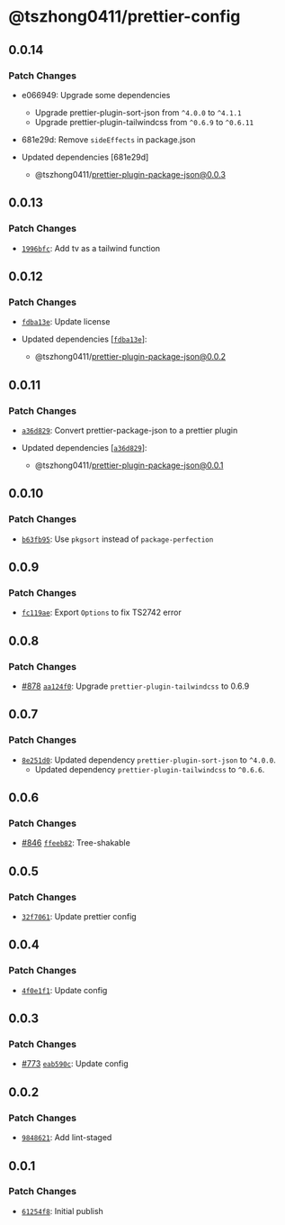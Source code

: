 # @tszhong0411/prettier-config

## 0.0.14

### Patch Changes

- e066949: Upgrade some dependencies

  - Upgrade prettier-plugin-sort-json from `^4.0.0` to `^4.1.1`
  - Upgrade prettier-plugin-tailwindcss from `^0.6.9` to `^0.6.11`

- 681e29d: Remove `sideEffects` in package.json
- Updated dependencies [681e29d]
  - @tszhong0411/prettier-plugin-package-json@0.0.3

## 0.0.13

### Patch Changes

- [`1996bfc`](https://github.com/tszhong0411/honghong.me/commit/1996bfcef91f09fa5e10a4108610d28ea80601ae): Add tv as a tailwind function

## 0.0.12

### Patch Changes

- [`fdba13e`](https://github.com/tszhong0411/honghong.me/commit/fdba13e933085bec17f85ec686161377295e13f7): Update license

- Updated dependencies [[`fdba13e`](https://github.com/tszhong0411/honghong.me/commit/fdba13e933085bec17f85ec686161377295e13f7)]:
  - @tszhong0411/prettier-plugin-package-json@0.0.2

## 0.0.11

### Patch Changes

- [`a36d829`](https://github.com/tszhong0411/honghong.me/commit/a36d829b62622c785f0060debe3ab7ee7dd0ac05): Convert prettier-package-json to a prettier plugin

- Updated dependencies [[`a36d829`](https://github.com/tszhong0411/honghong.me/commit/a36d829b62622c785f0060debe3ab7ee7dd0ac05)]:
  - @tszhong0411/prettier-plugin-package-json@0.0.1

## 0.0.10

### Patch Changes

- [`b63fb95`](https://github.com/tszhong0411/honghong.me/commit/b63fb9579613f671d4382701d12c3c296f8348b4): Use `pkgsort` instead of `package-perfection`

## 0.0.9

### Patch Changes

- [`fc119ae`](https://github.com/tszhong0411/honghong.me/commit/fc119ae7b1a366478489917ddedea7a3efd792af): Export `Options` to fix TS2742 error

## 0.0.8

### Patch Changes

- [#878](https://github.com/tszhong0411/honghong.me/pull/878) [`aa124f0`](https://github.com/tszhong0411/honghong.me/commit/aa124f0398aff3ac8448864bac25af54d9ccf220): Upgrade `prettier-plugin-tailwindcss` to 0.6.9

## 0.0.7

### Patch Changes

- [`8e251d0`](https://github.com/tszhong0411/honghong.me/commit/8e251d073c19853086759036d41afd92bfe59b83): Updated dependency `prettier-plugin-sort-json` to `^4.0.0`.
  - Updated dependency `prettier-plugin-tailwindcss` to `^0.6.6`.

## 0.0.6

### Patch Changes

- [#846](https://github.com/tszhong0411/honghong.me/pull/846) [`ffeeb82`](https://github.com/tszhong0411/honghong.me/commit/ffeeb82b01e12597980fbb797e5d499591c23cc4): Tree-shakable

## 0.0.5

### Patch Changes

- [`32f7061`](https://github.com/tszhong0411/honghong.me/commit/32f7061859adfb350d578faee083b2a30953da5f): Update prettier config

## 0.0.4

### Patch Changes

- [`4f0e1f1`](https://github.com/tszhong0411/honghong.me/commit/4f0e1f11021036bb7506eba3ed8554df3ef7c7ea): Update config

## 0.0.3

### Patch Changes

- [#773](https://github.com/tszhong0411/honghong.me/pull/773) [`eab590c`](https://github.com/tszhong0411/honghong.me/commit/eab590c9d881b8a9a5ee65e1a213656e413e4114): Update config

## 0.0.2

### Patch Changes

- [`9848621`](https://github.com/tszhong0411/honghong.me/commit/98486214c93881db6c292b424e03a7afa328f5c7): Add lint-staged

## 0.0.1

### Patch Changes

- [`61254f8`](https://github.com/tszhong0411/honghong.me/commit/61254f80abb63f43310cefd5ccc4dcd8eb098875): Initial publish
